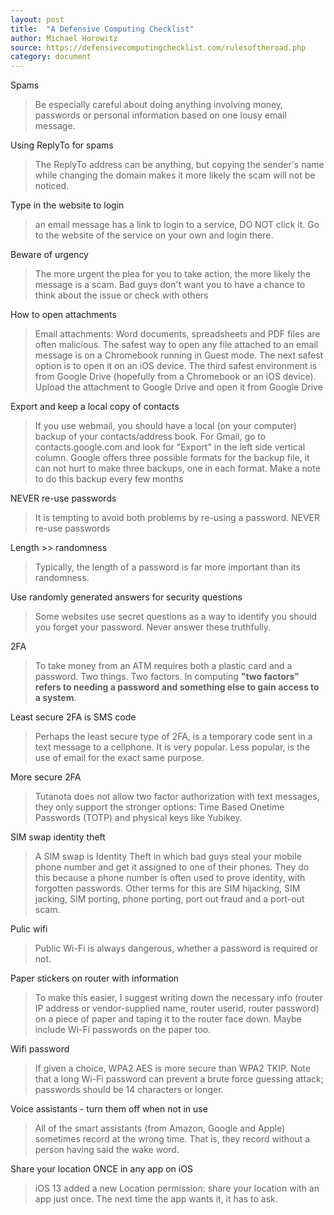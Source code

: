 ```yaml
---
layout: post
title:  "A Defensive Computing Checklist"
author: Michael Horowitz
source: https://defensivecomputingchecklist.com/rulesoftheroad.php
category: document
---
```


Spams

> Be especially careful about doing anything involving money, passwords or personal information based on one lousy email message.

Using ReplyTo for spams

> The ReplyTo address can be anything, but copying the sender's name while changing the domain makes it more likely the scam will not be noticed.

Type in the website to login

> an email message has a link to login to a service, DO NOT click it. Go to the website of the service on your own and login there.

Beware of urgency

> The more urgent the plea for you to take action, the more likely the message is a scam. Bad guys don't want you to have a chance to think about the issue or check with others

How to open attachments

> Email attachments: Word documents, spreadsheets and PDF files are often malicious. The safest way to open any file attached to an email message is on a Chromebook running in Guest mode. The next safest option is to open it on an iOS device. The third safest environment is from Google Drive (hopefully from a Chromebook or an iOS device). Upload the attachment to Google Drive and open it from Google Drive

Export and keep a local copy of contacts

> If you use webmail, you should have a local (on your computer) backup of your contacts/address book. For Gmail, go to contacts.google.com and look for "Export" in the left side vertical column. Google offers three possible formats for the backup file, it can not hurt to make three backups, one in each format. Make a note to do this backup every few months

NEVER re-use passwords

> It is tempting to avoid both problems by re-using a password. NEVER re-use passwords

Length >> randomness

> Typically, the length of a password is far more important than its randomness.

Use randomly generated answers for security questions

> Some websites use secret questions as a way to identify you should you forget your password. Never answer these truthfully.

2FA

> To take money from an ATM requires both a plastic card and a password. Two things. Two factors. In computing **"two factors" refers to needing a password and something else to gain access to a system**.

Least secure 2FA is SMS code

> Perhaps the least secure type of 2FA, is a temporary code sent in a text message to a cellphone. It is very popular. Less popular, is the use of email for the exact same purpose.

More secure 2FA

> Tutanota does not allow two factor authorization with text messages, they only support the stronger options: Time Based Onetime Passwords (TOTP) and physical keys like Yubikey.

SIM swap identity theft

> A SIM swap is Identity Theft in which bad guys steal your mobile phone number and get it assigned to one of their phones. They do this because a phone number is often used to prove identity, with forgotten passwords. Other terms for this are SIM hijacking, SIM jacking, SIM porting, phone porting, port out fraud and a port-out scam.

Pulic wifi

> Public Wi-Fi is always dangerous, whether a password is required or not.

Paper stickers on router with information

> To make this easier, I suggest writing down the necessary info (router IP address or vendor-supplied name, router userid, router password) on a piece of paper and taping it to the router face down. Maybe include Wi-Fi passwords on the paper too.

Wifi password

> If given a choice, WPA2 AES is more secure than WPA2 TKIP. Note that a long Wi-Fi password can prevent a brute force guessing attack; passwords should be 14 characters or longer.

Voice assistants - turn them off when not in use

> All of the smart assistants (from Amazon, Google and Apple) sometimes record at the wrong time. That is, they record without a person having said the wake word.

Share your location ONCE in any app on iOS

> iOS 13 added a new Location permission: share your location with an app just once. The next time the app wants it, it has to ask.
